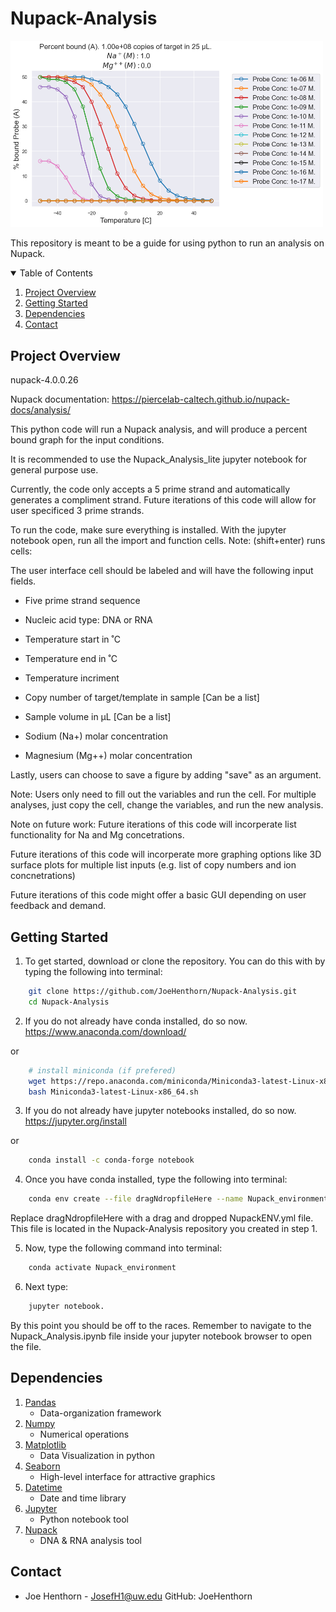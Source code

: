 # Nupack-Analysis
<img src='NUPACK_Results.png' width=500px>

<!-- ABOUT THE PROJECT -->

This repository is meant to be a guide for using python to run an analysis on Nupack.



<!-- TABLE OF CONTENTS -->
<details open="open">
  <summary>Table of Contents</summary>
  <ol>
    <li><a href="#project-overview">Project Overview</a></li>
    <li><a href="#getting-started">Getting Started</a></li>
    <li><a href="#dependencies">Dependencies</a></li>
    <li><a href="#contact">Contact</a></li>
  </ol>
</details>


<!-- ABOUT THE PROJECT -->
## Project Overview

nupack-4.0.0.26

Nupack documentation: https://piercelab-caltech.github.io/nupack-docs/analysis/


This python code will run a Nupack analysis, and will produce a percent bound graph for the input conditions. 

It is recommended to use the Nupack_Analysis_lite jupyter notebook for general purpose use.

Currently, the code only accepts a 5 prime strand and automatically generates a compliment strand. Future iterations of this code will allow for user specificed 3 prime strands.


To run the code, make sure everything is installed. With the jupyter notebook open, run all the import and function cells. Note: (shift+enter) runs cells:

The user interface cell should be labeled and will have the following input fields. 

- Five prime strand sequence

- Nucleic acid type: DNA or RNA 
 
- Temperature start in ˚C
- Temperature end in ˚C
- Temperature incriment

- Copy number of target/template in sample [Can be a list]

- Sample volume in μL [Can be a list]

- Sodium (Na+) molar concentration
- Magnesium (Mg++) molar concentration

Lastly, users can choose to save a figure by adding "save" as an argument.

Note: Users only need to fill out the variables and run the cell. For multiple analyses, just copy the cell, change the variables, and run the new analysis.


Note on future work: 
Future iterations of this code will incorperate list functionality for Na and Mg concetrations.

Future iterations of this code will incorperate more graphing options like 3D surface plots for multiple list inputs (e.g. list of copy numbers and ion concnetrations)

Future iterations of this code might offer a basic GUI depending on user feedback and demand.




<!-- GETTING STARTED -->
## Getting Started


1. To get started, download or clone the repository. You can do this with by typing the following into terminal:


```sh
	git clone https://github.com/JoeHenthorn/Nupack-Analysis.git
	cd Nupack-Analysis
```

2. If you do not already have conda installed, do so now.
https://www.anaconda.com/download/

  or 

```sh
	# install miniconda (if prefered)
	wget https://repo.anaconda.com/miniconda/Miniconda3-latest-Linux-x86_64.sh
	bash Miniconda3-latest-Linux-x86_64.sh
```

3. If you do not already have jupyter notebooks installed, do so now.
https://jupyter.org/install

  or

```sh
	conda install -c conda-forge notebook
```


4. Once you have conda installed, type the following into terminal:
```sh
	conda env create --file dragNdropfileHere --name Nupack_environment
```

Replace dragNdropfileHere with a drag and dropped NupackENV.yml file. This file is located in the Nupack-Analysis repository you created in step 1.

5. Now, type the following command into terminal:

```sh
	conda activate Nupack_environment
```
6. Next type:
```sh
	jupyter notebook.
```

By this point you should be off to the races. Remember to navigate to the Nupack_Analysis.ipynb file inside your jupyter notebook browser to open the file.


## Dependencies
1. [Pandas](https://anaconda.org/anaconda/pandas)
	- Data-organization framework
2. [Numpy](https://anaconda.org/anaconda/numpy)
	- Numerical operations
3. [Matplotlib](https://anaconda.org/anaconda/matplotlib)
	- Data Visualization in python 
4. [Seaborn](https://anaconda.org/anaconda/seaborn)
	- High-level interface for attractive graphics
5. [Datetime](https://anaconda.org/trentonoliphant/datetime)
	- Date and time library
6. [Jupyter](https://jupyter.org/install)
	- Python notebook tool
6. [Nupack](http://www.nupack.org/downloads)
	- DNA & RNA analysis tool


<!-- CONTACT -->
## Contact

- Joe Henthorn - JosefH1@uw.edu  GitHub: JoeHenthorn
